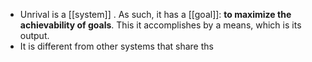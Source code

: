 - Unrival is a [[system]] .  As such, it has a [[goal]]: **to maximize the achievability of goals**.  This it accomplishes by a means, which is its output.
- It is different from other systems that share ths